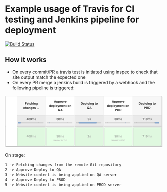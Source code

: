 # Example usage of Travis for CI testing and Jenkins pipeline for deployment
[![Build Status](https://travis-ci.org/achuchulev/jenkins-cicd-example.svg?branch=master)](https://travis-ci.org/achuchulev/jenkins-cicd-example)

## How it works

- On every commit/PR a travis test is initiated using inspec to check that site output match the expected one
- On every PR merge a jenkins build is triggered by a webhook and the following pipeline is triggered:

<img src="diagrams/Screenshot 2019-03-21 at 11.22.45.png" />

On stage:
```
1 -> Fetching changes from the remote Git repository
2 -> Approve Deploy to QA
3 -> Website content is being applied on QA server
4 -> Approve Deploy to PROD
5 -> Website content is being applied on PROD server
```

